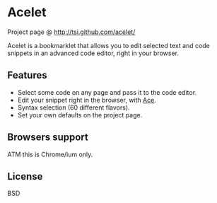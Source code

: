 Acelet
======

Project page @ http://tsi.github.com/acelet/

Acelet is a bookmarklet that allows you to edit selected text and code snippets
in an advanced code editor, right in your browser.

## Features
* Select some code on any page and pass it to the code editor.
* Edit your snippet right in the browser, with [Ace](http://ace.ajax.org/).
* Syntax selection (60 different flavors).
* Set your own defaults on the project page.

## Browsers support
ATM this is Chrome/ium only.

## License
BSD
